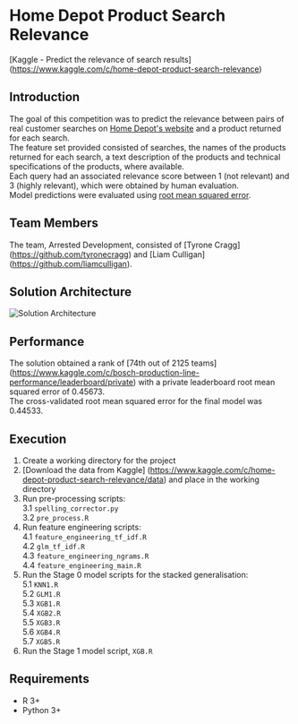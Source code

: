 # Home Depot Product Search Relevance
[Kaggle - Predict the relevance of search results] (https://www.kaggle.com/c/home-depot-product-search-relevance)

## Introduction
The goal of this competition was to predict the relevance between pairs of real customer searches on [Home Depot's website](http://www.homedepot.com) and a product returned for each search. <br> The feature set provided consisted of searches, the names of the products returned for each search, a text description of the products and technical specifications of the products, where available. <br>
Each query had an associated relevance score between 1 (not relevant) and 3 (highly relevant), which were obtained by human evaluation. <br> Model predictions were evaluated using [root mean squared error](https://www.kaggle.com/wiki/RootMeanSquaredError).

## Team Members
The team, Arrested Development, consisted of [Tyrone Cragg] (https://github.com/tyronecragg) and [Liam Culligan] (https://github.com/liamculligan).

## Solution Architecture
![Solution Architecture](https://github.com/liamculligan/home-depot-product-search-relevance/blob/master/Solution-Architecture.jpg?raw=true "Solution Architecture")

## Performance
The solution obtained a rank of [74th out of 2125 teams] (https://www.kaggle.com/c/bosch-production-line-performance/leaderboard/private) with a private leaderboard root mean squared error of 0.45673. <br> The cross-validated root mean squared error for the final model was 0.44533.

## Execution
1. Create a working directory for the project <br>
2. [Download the data from Kaggle] (https://www.kaggle.com/c/home-depot-product-search-relevance/data) and place in the working directory
3. Run pre-processing scripts: <br>
3.1 `spelling_corrector.py` <br>
3.2 `pre_process.R` <br>
4. Run feature engineering scripts: <br>
4.1 `feature_engineering_tf_idf.R` <br>
4.2 `glm_tf_idf.R` <br>
4.3 `feature_engineering_ngrams.R` <br>
4.4 `feature_engineering_main.R` <br>
5. Run the Stage 0 model scripts for the stacked generalisation: <br>
5.1 `KNN1.R`<br>
5.2 `GLM1.R` <br>
5.3 `XGB1.R` <br>
5.4 `XGB2.R` <br>
5.5 `XGB3.R` <br>
5.6 `XGB4.R` <br>
5.7 `XGB5.R` <br>
6. Run the Stage 1 model script, `XGB.R`

## Requirements
* R 3+
* Python 3+
